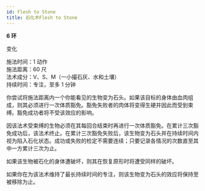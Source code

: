 ```yaml
---
id: Flesh to Stone
title: 石化术Flesh to Stone
---
```


**6 环**

变化

施法时间：1 动作  
施法距离：60 尺  
法术成分：V、S、M（一小撮石灰、水和土壤）  
持续时间：专注，至多 1 分钟

你尝试将施法距离内一个你能看见的生物变为石头。如果该目标的身体由血肉组成，则其必须进行一次体质豁免。豁免失败者的肉体将变得生硬并因此而受到束缚。豁免成功者将不受该效应的影响。

因该法术受束缚的生物必须在其每回合结束时再进行一次体质豁免。在累计三次豁免成功后，该法术终止。在累计三次豁免失败后，该生物变为石头并在持续时间内视为陷入石化状态。成功或失败的检定不需要连续；只要记录各情况的次数直至其中一方累计三次为止。

如果该生物被石化的身体遭破坏，则其在恢复原形时将遭受同样的破坏。

如果你在为该法术维持了最长持续时间的专注，则该生物变为石头的效应将保持至被移除为止。
